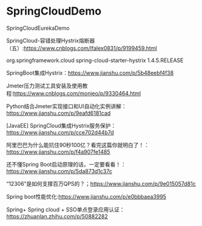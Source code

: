 # SpringCloudDemo
SpringCloudEurekaDemo


SpringCloud-容错处理Hystrix熔断器（五）:https://www.cnblogs.com/lfalex0831/p/9199459.html

<dependency>
      <groupId>org.springframework.cloud</groupId>
      <artifactId>spring-cloud-starter-hystrix</artifactId>
  <version>1.4.5.RELEASE</version>
    </dependency>
    
 SpringBoot集成Hystrix：https://www.jianshu.com/p/5b48eebf4f38

Jmeter压力测试工具安装及使用教程:https://www.cnblogs.com/monjeo/p/9330464.html


Python结合Jmeter实现接口和UI自动化实例讲解：https://www.jianshu.com/p/9eafd6181cad

[JavaEE] SpringCloud集成Hystrix服务保护：https://www.jianshu.com/p/cce702d44b7d

阿里巴巴为什么能抗住90秒100亿？看完这篇你就明白了！：https://www.jianshu.com/p/f4a907fe1485

还不懂Spring Boot启动原理的话，一定要看看！：https://www.jianshu.com/p/5da873d1c37c

“12306”是如何支撑百万QPS的？；https://www.jianshu.com/p/9e015057d81c

Spring boot性能优化:https://www.jianshu.com/p/e0bbbaea3995

Spring+ Spring cloud + SSO单点登录应用认证：https://zhuanlan.zhihu.com/p/50882282
